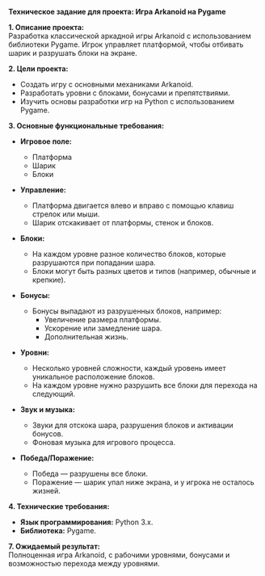 **Техническое задание для проекта: Игра Arkanoid на Pygame**

**1. Описание проекта:**  
Разработка классической аркадной игры Arkanoid с использованием библиотеки Pygame. Игрок управляет платформой, чтобы отбивать шарик и разрушать блоки на экране.

**2. Цели проекта:**  
- Создать игру с основными механиками Arkanoid.
- Разработать уровни с блоками, бонусами и препятствиями.
- Изучить основы разработки игр на Python с использованием Pygame.

**3. Основные функциональные требования:**

- **Игровое поле:**  
  - Платформа
  - Шарик
  - Блоки

- **Управление:**  
  - Платформа двигается влево и вправо с помощью клавиш стрелок или мыши.
  - Шарик отскакивает от платформы, стенок и блоков.

- **Блоки:**  
  - На каждом уровне разное количество блоков, которые разрушаются при попадании шара.
  - Блоки могут быть разных цветов и типов (например, обычные и крепкие).

- **Бонусы:**  
  - Бонусы выпадают из разрушенных блоков, например:
    - Увеличение размера платформы.
    - Ускорение или замедление шара.
    - Дополнительная жизнь.

- **Уровни:**  
  - Несколько уровней сложности, каждый уровень имеет уникальное расположение блоков.
  - На каждом уровне нужно разрушить все блоки для перехода на следующий.

- **Звук и музыка:**  
  - Звуки для отскока шара, разрушения блоков и активации бонусов.
  - Фоновая музыка для игрового процесса.

- **Победа/Поражение:**  
  - Победа — разрушены все блоки.
  - Поражение — шарик упал ниже экрана, и у игрока не осталось жизней.

**4. Технические требования:**

- **Язык программирования:** Python 3.x.
- **Библиотека:** Pygame.

**7. Ожидаемый результат:**  
Полноценная игра Arkanoid, с рабочими уровнями, бонусами и возможностью перехода между уровнями.